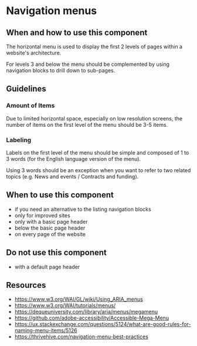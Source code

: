 # Navigation menus

## When and how to use this component

The horizontal menu is used to display the first 2 levels of pages within a website's architecture.

For levels 3 and below the menu should be complemented by using navigation blocks to drill down to sub-pages.

## Guidelines

### Amount of Items

Due to limited horizontal space, especially on low resolution screens, the number of items on the first level of the menu should be 3-5 items.

### Labeling

Labels on the first level of the menu should be simple and composed of 1 to 3 words (for the English language version of the menu).

Using 3 words should be an exception when you want to refer to two related topics (e.g. News and events / Contracts and funding).

## When to use this component

- if you need an alternative to the listing navigation blocks
- only for improved sites
- only with a basic page header
- below the basic page header
- on every page of the website

## Do not use this component

- with a default page header

## Resources

- <https://www.w3.org/WAI/GL/wiki/Using_ARIA_menus>
- <https://www.w3.org/WAI/tutorials/menus/>
- <https://dequeuniversity.com/library/aria/menus/megamenu>
- <https://github.com/adobe-accessibility/Accessible-Mega-Menu>
- <https://ux.stackexchange.com/questions/5124/what-are-good-rules-for-naming-menu-items/5126>
- <https://thrivehive.com/navigation-menu-best-practices>
